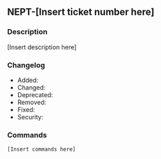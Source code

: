 ## NEPT-[Insert ticket number here]

### Description

[Insert description here]

### Changelog

- Added:
- Changed:
- Deprecated:
- Removed:
- Fixed:
- Security:

### Commands

```sh
[Insert commands here]

```

